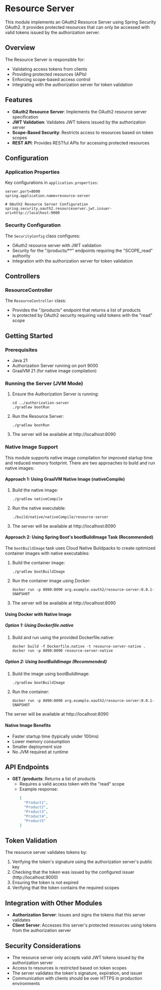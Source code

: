 # Resource Server

This module implements an OAuth2 Resource Server using Spring Security OAuth2. It provides protected resources that can only be accessed with valid tokens issued by the authorization server.

## Overview

The Resource Server is responsible for:
- Validating access tokens from clients
- Providing protected resources (APIs)
- Enforcing scope-based access control
- Integrating with the authorization server for token validation

## Features

- **OAuth2 Resource Server**: Implements the OAuth2 resource server specification
- **JWT Validation**: Validates JWT tokens issued by the authorization server
- **Scope-Based Security**: Restricts access to resources based on token scopes
- **REST API**: Provides RESTful APIs for accessing protected resources

## Configuration

### Application Properties

Key configurations in `application.properties`:

```properties
server.port=8090
spring.application.name=resource-server

# OAuth2 Resource Server Configuration
spring.security.oauth2.resourceserver.jwt.issuer-uri=http://localhost:9000
```

### Security Configuration

The `SecurityConfig` class configures:
- OAuth2 resource server with JWT validation
- Security for the "/products/**" endpoints requiring the "SCOPE_read" authority
- Integration with the authorization server for token validation

## Controllers

### ResourceController

The `ResourceController` class:
- Provides the "/products" endpoint that returns a list of products
- Is protected by OAuth2 security requiring valid tokens with the "read" scope

## Getting Started

### Prerequisites

- Java 21
- Authorization Server running on port 9000
- GraalVM 21 (for native image compilation)

### Running the Server (JVM Mode)

1. Ensure the Authorization Server is running:
   ```
   cd ../authorization-server
   ./gradlew bootRun
   ```

2. Run the Resource Server:
   ```
   ./gradlew bootRun
   ```

3. The server will be available at http://localhost:8090

### Native Image Support

This module supports native image compilation for improved startup time and reduced memory footprint. There are two approaches to build and run native images:

#### Approach 1: Using GraalVM Native Image (nativeCompile)

1. Build the native image:
   ```
   ./gradlew nativeCompile
   ```

2. Run the native executable:
   ```
   ./build/native/nativeCompile/resource-server
   ```

3. The server will be available at http://localhost:8090

#### Approach 2: Using Spring Boot's bootBuildImage Task (Recommended)

The `bootBuildImage` task uses Cloud Native Buildpacks to create optimized container images with native executables:

1. Build the container image:
   ```
   ./gradlew bootBuildImage
   ```

2. Run the container image using Docker:
   ```
   docker run -p 8090:8090 org.example.oauth2/resource-server:0.0.1-SNAPSHOT
   ```

3. The server will be available at http://localhost:8090

#### Using Docker with Native Image

##### Option 1: Using Dockerfile.native

1. Build and run using the provided Dockerfile.native:
   ```
   docker build -f Dockerfile.native -t resource-server-native .
   docker run -p 8090:8090 resource-server-native
   ```

##### Option 2: Using bootBuildImage (Recommended)

1. Build the image using bootBuildImage:
   ```
   ./gradlew bootBuildImage
   ```

2. Run the container:
   ```
   docker run -p 8090:8090 org.example.oauth2/resource-server:0.0.1-SNAPSHOT
   ```

The server will be available at http://localhost:8090

#### Native Image Benefits

- Faster startup time (typically under 100ms)
- Lower memory consumption
- Smaller deployment size
- No JVM required at runtime

## API Endpoints

- **GET /products**: Returns a list of products
  - Requires a valid access token with the "read" scope
  - Example response:
    ```json
    [
      "Product1",
      "Product2",
      "Product3",
      "Product4",
      "Product5"
    ]
    ```

## Token Validation

The resource server validates tokens by:
1. Verifying the token's signature using the authorization server's public key
2. Checking that the token was issued by the configured issuer (http://localhost:9000)
3. Ensuring the token is not expired
4. Verifying that the token contains the required scopes

## Integration with Other Modules

- **Authorization Server**: Issues and signs the tokens that this server validates
- **Client Server**: Accesses this server's protected resources using tokens from the authorization server

## Security Considerations

- The resource server only accepts valid JWT tokens issued by the authorization server
- Access to resources is restricted based on token scopes
- The server validates the token's signature, expiration, and issuer
- Communication with clients should be over HTTPS in production environments